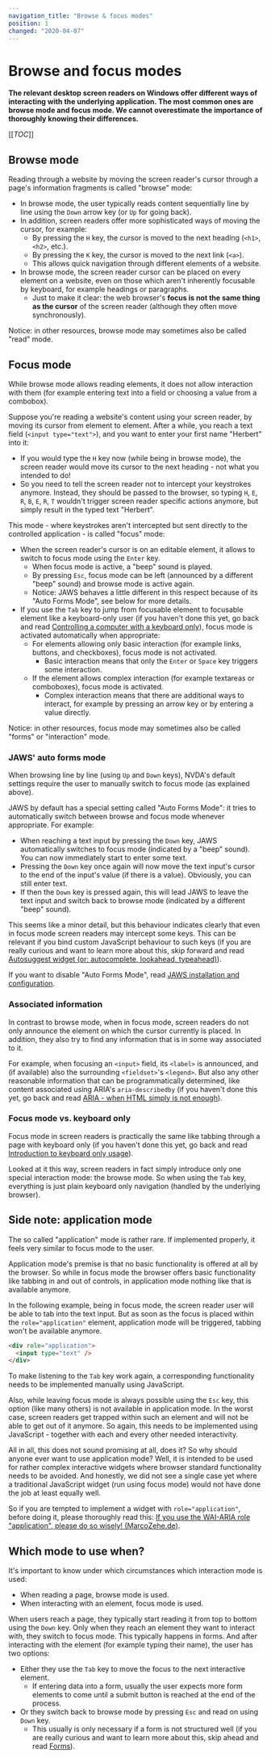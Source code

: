 ```yaml
---
navigation_title: "Browse & focus modes"
position: 1
changed: "2020-04-07"
---
```


# Browse and focus modes

**The relevant desktop screen readers on Windows offer different ways of interacting with the underlying application. The most common ones are browse mode and focus mode. We cannot overestimate the importance of thoroughly knowing their differences.**

[[_TOC_]]

## Browse mode

Reading through a website by moving the screen reader's cursor through a page's information fragments is called "browse" mode:

- In browse mode, the user typically reads content sequentially line by line using the `Down` arrow key (or `Up` for going back).
- In addition, screen readers offer more sophisticated ways of moving the cursor, for example:
    - By pressing the `H` key, the cursor is moved to the next heading (`<h1>`, `<h2>`, etc.).
    - By pressing the `K` key, the cursor is moved to the next link (`<a>`).
    - This allows quick navigation through different elements of a website.
- In browse mode, the screen reader cursor can be placed on every element on a website, even on those which aren't inherently focusable by keyboard, for example headings or paragraphs.
    - Just to make it clear: the web browser's **focus is not the same thing as the cursor** of the screen reader (although they often move synchronously).

Notice: in other resources, browse mode may sometimes also be called "read" mode.

## Focus mode

While browse mode allows reading elements, it does not allow interaction with them (for example entering text into a field or choosing a value from a combobox).

Suppose you're reading a website's content using your screen reader, by moving its cursor from element to element. After a while, you reach a text field (`<input type="text">`), and you want to enter your first name "Herbert" into it:

- If you would type the `H` key now (while being in browse mode), the screen reader would move its cursor to the next heading - not what you intended to do!
- So you need to tell the screen reader not to intercept your keystrokes anymore. Instead, they should be passed to the browser, so typing `H`, `E`, `R`, `B`, `E`, `R`, `T` wouldn't trigger screen reader specific actions anymore, but simply result in the typed text "Herbert".

This mode - where keystrokes aren't intercepted but sent directly to the controlled application - is called "focus" mode:

- When the screen reader's cursor is on an editable element, it allows to switch to focus mode using the `Enter` key.
    - When focus mode is active, a "beep" sound is played.
    - By pressing `Esc`, focus mode can be left (announced by a different "beep" sound) and browse mode is active again.
    - Notice: JAWS behaves a little different in this respect because of its "Auto Forms Mode", see below for more details.
- If you use the `Tab` key to jump from focusable element to focusable element like a keyboard-only user (if you haven't done this yet, go back and read [Controlling a computer with a keyboard only](/knowledge/keyboard-only/controlling-a-computer/)), focus mode is activated automatically when appropriate:
    - For elements allowing only basic interaction (for example links, buttons, and checkboxes), focus mode is not activated.
        - Basic interaction means that only the `Enter` or `Space` key triggers some interaction.
    - If the element allows complex interaction (for example textareas or comboboxes), focus mode is activated.
        - Complex interaction means that there are additional ways to interact, for example by pressing an arrow key or by entering a value directly.

Notice: in other resources, focus mode may sometimes also be called "forms" or "interaction" mode.

### JAWS' auto forms mode

When browsing line by line (using `Up` and `Down` keys), NVDA's default settings require the user to manually switch to focus mode (as explained above).

JAWS by default has a special setting called "Auto Forms Mode": it tries to automatically switch between browse and focus mode whenever appropriate. For example:

- When reaching a text input by pressing the `Down` key, JAWS automatically switches to focus mode (indicated by a "beep" sound). You can now immediately start to enter some text.
- Pressing the `Down` key once again will now move the text input's cursor to the end of the input's value (if there is a value). Obviously, you can still enter text.
- If then the `Down` key is pressed again, this will lead JAWS to leave the text input and switch back to browse mode (indicated by a different "beep" sound).

This seems like a minor detail, but this behaviour indicates clearly that even in focus mode screen readers may intercept some keys. This can be relevant if you bind custom JavaScript behaviour to such keys (if you are really curious and want to learn more about this, skip forward and read [Autosuggest widget (or: autocomplete, lookahead, typeahead)](/examples/widgets/autosuggest)).

If you want to disable "Auto Forms Mode", read [JAWS installation and configuration](/setup/screen-readers/jaws).

### Associated information

In contrast to browse mode, when in focus mode, screen readers do not only announce the element on which the cursor currently is placed. In addition, they also try to find any information that is in some way associated to it.

For example, when focusing an `<input>` field, its `<label>` is announced, and (if available) also the surrounding `<fieldset>`'s `<legend>`. But also any other reasonable information that can be programmatically determined, like content associated using ARIA's `aria-describedby` (if you haven't done this yet, go back and read [ARIA - when HTML simply is not enough](/knowledge/aria)).

### Focus mode vs. keyboard only

Focus mode in screen readers is practically the same like tabbing through a page with keyboard only (if you haven't done this yet, go back and read [Introduction to keyboard only usage](/knowledge/keyboard-only)).

Looked at it this way, screen readers in fact simply introduce only one special interaction mode: the browse mode. So when using the `Tab` key, everything is just plain keyboard only navigation (handled by the underlying browser).

## Side note: application mode

The so called "application" mode is rather rare. If implemented properly, it feels very similar to focus mode to the user.

Application mode's premise is that no basic functionality is offered at all by the browser. So while in focus mode the browser offers basic functionality like tabbing in and out of controls, in application mode nothing like that is available anymore.

In the following example, being in focus mode, the screen reader user will be able to tab into the text input. But as soon as the focus is placed within the `role="application"` element, application mode will be triggered, tabbing won't be available anymore.

```html
<div role="application">
  <input type="text" />
</div>
```

To make listening to the `Tab` key work again, a corresponding functionality needs to be implemented manually using JavaScript.

Also, while leaving focus mode is always possible using the `Esc` key, this option (like many others) is not available in application mode. In the worst case, screen readers get trapped within such an element and will not be able to get out of it anymore. So again, this needs to be implemented using JavaScript - together with each and every other needed interactivity.

All in all, this does not sound promising at all, does it? So why should anyone ever want to use application mode? Well, it is intended to be used for rather complex interactive widgets where browser standard functionality needs to be avoided. And honestly, we did not see a single case yet where a traditional JavaScript widget (run using focus mode) would not have done the job at least equally well.

So if you are tempted to implement a widget with `role="application"`, before doing it, please thoroughly read this: [If you use the WAI-ARIA role "application", please do so wisely! (MarcoZehe.de)](https://www.marcozehe.de/2012/02/06/if-you-use-the-wai-aria-role-application-please-do-so-wisely/).

## Which mode to use when?

It's important to know under which circumstances which interaction mode is used:

- When reading a page, browse mode is used.
- When interacting with an element, focus mode is used.

When users reach a page, they typically start reading it from top to bottom using the `Down` key. Only when they reach an element they want to interact with, they switch to focus mode. This typically happens in forms. And after interacting with the element (for example typing their name), the user has two options:

- Either they use the `Tab` key to move the focus to the next interactive element.
    - If entering data into a form, usually the user expects more form elements to come until a submit button is reached at the end of the process.
- Or they switch back to browse mode by pressing `Esc` and read on using `Down` key.
    - This usually is only necessary if a form is not structured well (if you are really curious and want to learn more about this, skip ahead and read [Forms](/examples/forms)).
